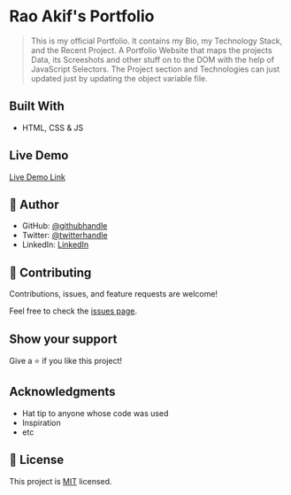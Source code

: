 # Rao Akif's Portfolio

> This is my official Portfolio. It contains my Bio, my Technology Stack, and the Recent Project.
> A Portfolio Website that maps the projects Data, its Screeshots and other stuff on to the DOM with the help of JavaScript Selectors. The Project section and Technologies can just updated just by updating the object variable file. 


## Built With

- HTML, CSS & JS

## Live Demo

[Live Demo Link](https://raoakif.github.io/Portfolio/)


## 👤 Author

- GitHub: [@githubhandle](https://github.com/raoakif)
- Twitter: [@twitterhandle](https://twitter.com/raoakif)
- LinkedIn: [LinkedIn](https://linkedin.com/in/raoakif)

## 🤝 Contributing

Contributions, issues, and feature requests are welcome!

Feel free to check the [issues page](../../issues/).

## Show your support

Give a ⭐️ if you like this project!

## Acknowledgments

- Hat tip to anyone whose code was used
- Inspiration
- etc

## 📝 License

This project is [MIT](./MIT.md) licensed.
